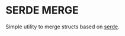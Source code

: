 # SERDE MERGE

Simple utility to merge structs based on [serde](https://github.com/serde-rs/serde).
